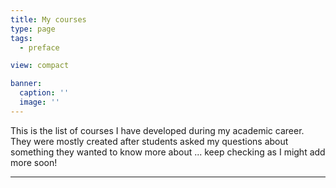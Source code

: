 ```yaml
---
title: My courses
type: page
tags:
  - preface

view: compact

banner:
  caption: ''
  image: ''
---
```


This is the list of courses I have developed during my academic career. They were mostly created after students asked my questions about something they wanted to know more about ... keep checking as I might add more soon!

----------


